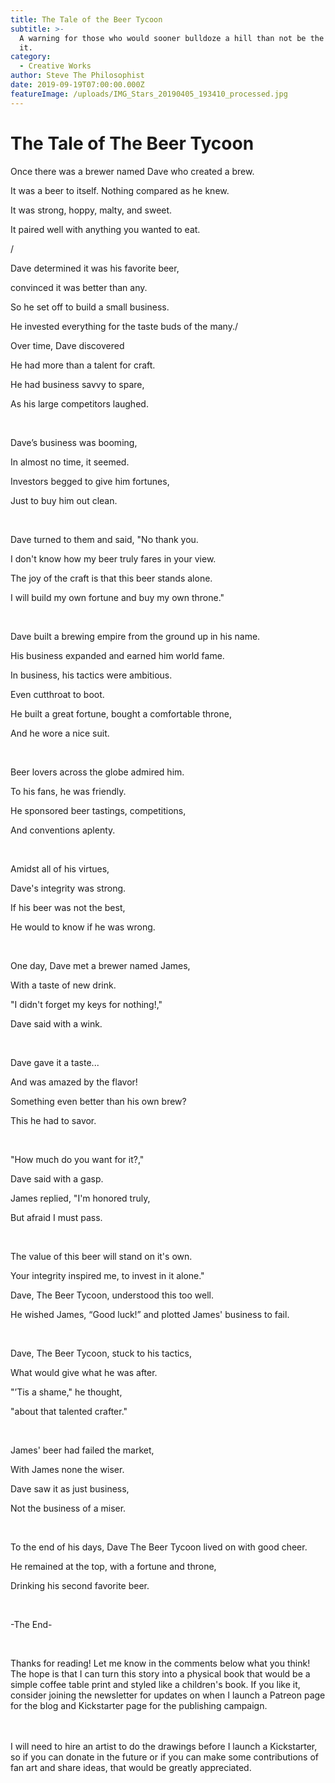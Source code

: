 ```yaml
---
title: The Tale of the Beer Tycoon
subtitle: >-
  A warning for those who would sooner bulldoze a hill than not be the king of
  it.
category:
  - Creative Works
author: Steve The Philosophist
date: 2019-09-19T07:00:00.000Z
featureImage: /uploads/IMG_Stars_20190405_193410_processed.jpg
---
```

# The Tale of The Beer Tycoon

Once there was a brewer named Dave who created a brew.

It was a beer to itself. Nothing compared as he knew.

It was strong, hoppy, malty, and sweet.

It paired well with anything you wanted to eat.

/

Dave determined it was his favorite beer, 

convinced it was better than any.

So he set off to build a small business. 

He invested everything for the taste buds of the many./



Over time, Dave discovered 

He had more than a talent for craft.

He had business savvy to spare,

As his large competitors laughed.

<br/>

Dave’s business was booming,

In almost no time, it seemed.

Investors begged to give him fortunes, 

Just to buy him out clean.

<br/>

Dave turned to them and said, "No thank you.

I don't know how my beer truly fares in your view.

The joy of the craft is that this beer stands alone.

I will build my own fortune and buy my own throne."

<br/>

Dave built a brewing empire from the ground up in his name.

His business expanded and earned him world fame.

In business, his tactics were ambitious. 

Even cutthroat to boot.

He built a great fortune, bought a comfortable throne, 

And he wore a nice suit.

<br/>

Beer lovers across the globe admired him. 

To his fans, he was friendly.

He sponsored beer tastings, competitions,

And conventions aplenty.

<br/>

Amidst all of his virtues, 

Dave's integrity was strong.

If his beer was not the best, 

He would to know if he was wrong.

<br/>

One day, Dave met a brewer named James, 

With a taste of new drink.

"I didn't forget my keys for nothing!," 

Dave said with a wink.

<br/>

Dave gave it a taste... 

And was amazed by the flavor!

Something even better than his own brew? 

This he had to savor.

<br/>

"How much do you want for it?," 

Dave said with a gasp.

James replied, "I'm honored truly, 

But afraid I must pass.

<br/>

The value of this beer will stand on it's own.

Your integrity inspired me, to invest in it alone."

Dave, The Beer Tycoon, understood this too well.

He wished James, “Good luck!” and plotted James' business to fail.

<br/>

Dave, The Beer Tycoon, stuck to his tactics,

What would give what he was after.

"’Tis a shame," he thought, 

"about that talented crafter."

<br/>

James' beer had failed the market, 

With James none the wiser.

Dave saw it as just business, 

Not the business of a miser.

<br/>

To the end of his days, Dave The Beer Tycoon lived on with good cheer.

He remained at the top, with a fortune and throne, 

Drinking his second favorite beer.

<br/>

\-The End-

<br/>

Thanks for reading! Let me know in the comments below what you think! The hope is that I can turn this story into a physical book that would be a simple coffee table print and styled like a children's book. If you like it, consider joining the newsletter for updates on when I launch a Patreon page for the blog and Kickstarter page for the publishing campaign. 

<br/>\
I will need to hire an artist to do the drawings before I launch a Kickstarter, so if you can donate in the future or if you can make some contributions of fan art and share ideas, that would be greatly appreciated.
